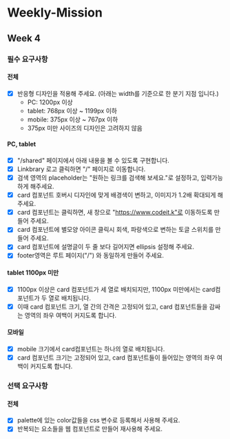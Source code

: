 # Weekly-Mission
## Week 4
### 필수 요구사항
#### 전체
- [x] 반응형 디자인을 적용해 주세요. (아래는 width를 기준으로 한 분기 지점 입니다.)
    - PC: 1200px 이상
    - tablet: 768px 이상 ~ 1199px 이하
    - mobile: 375px 이상 ~ 767px 이하
    - 375px 미만 사이즈의 디자인은 고려하지 않음
#### PC, tablet
- [x] "/shared" 페이지에서 아래 내용을 볼 수 있도록 구현합니다.
- [x] Linkbrary 로고 클릭하면 "/" 페이지로 이동합니다.
- [x] 검색 영역의 placeholder는 "원하는 링크를 검색해 보세요."로 설정하고, 입력가능하게 해주세요.
- [x] card 컴포넌트 호버시 디자인에 맞게 배경색이 변하고, 이미지가 1.2배 확대되게 해주세요.
- [x] card 컴포넌트는 클릭하면, 새 창으로 "https://www.codeit.k"로 이동하도록 만들어 주세요.
- [x] card 컴포넌트에 별모양 아이콘 클릭시 회색, 파랑색으로 변하는 토글 스위치를 만들어 주세요.
- [x] card 컴포넌트에 설명글이 두 줄 보다 길어지면 ellipsis 설정해 주세요.
- [x] footer영역은 루트 페이지("/") 와 동일하게 만들어 주세요.

#### tablet 1100px 미만
- [x] 1100px 이상은 card 컴포넌트가 세 열로 배치되지만, 1100px 미만에서는 card컴포넌트가 두 열로 배치됩니다.
- [x] 이때 card 컴포넌트 크기, 열 간의 간격은 고정되어 있고, card 컴포넌트들을 감싸는 영역의 좌우 여백이 커지도록 합니다.

#### 모바일
- [x] mobile 크기에서 card컴포넌트는 하나의 열로 배치됩니다.
- [x] card 컴포넌트 크기는 고정되어 있고, card 컴포넌트들이 들어있는 영역의 좌우 여백이 커지도록 합니다.
### 선택 요구사항

#### 전체
- [x] palette에 있는 color값들을 css 변수로 등록해서 사용해 주세요.
- [x] 반복되는 요소들을 웹 컴포넌트로 만들어 재사용해 주세요.